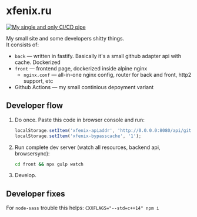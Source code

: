 xfenix.ru
==
[![My single and only CI/CD pipe](https://github.com/xfenix/xfenix.ru/actions/workflows/dockerized-v2.yml/badge.svg)](https://github.com/xfenix/xfenix.ru/actions/workflows/dockerized-v2.yml)  

My small site and some developers shitty things.  
It consists of:
* `back` — written in fastify. Basically it's a small github adapter api with cache. Dockerized
* `front` — frontend page, dockerized inside alpine nginx
    * `nginx.conf` — all-in-one nginx config, router for back and front, http2 support, etc
* Github Actions — my small continious depoyment variant

## Developer flow
1. Do once. Paste this code in browser console and run:
    ```javascript
    localStorage.setItem('xfenix-apiaddr', 'http://0.0.0.0:8080/api/githubrepos/');
    localStorage.setItem('xfenix-bypasscache', '1');
    ```
1. Run complete dev server (watch all resources, backend api, browsersync):
    ```bash
    cd front && npx gulp watch
    ```
1. Develop.

## Developer fixes
For `node-sass` trouble this helps: `CXXFLAGS="--std=c++14" npm i`
